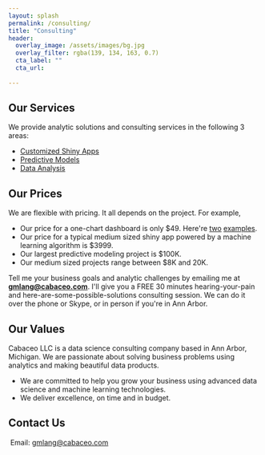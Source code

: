 ```yaml
---
layout: splash
permalink: /consulting/
title: "Consulting"
header:
  overlay_image: /assets/images/bg.jpg
  overlay_filter: rgba(139, 134, 163, 0.7)
  cta_label: ""
  cta_url: 
          
---
```


## Our Services
We provide analytic solutions and consulting services in the following 3 areas:

* [Customized Shiny Apps](/shiny/)
* [Predictive Models](/prediction/)
* [Data Analysis](/data-analysis/)


## Our Prices
We are flexible with pricing. It all depends on the project. For example,

* Our price for a one-chart dashboard is only $49. Here're [two](https://cabaceo.com/shiller-pe/) [examples]().
* Our price for a typical medium sized shiny app powered by a machine learning algorithm is $3999. 
* Our largest predictive modeling project is $100K.
* Our medium sized projects range between $8K and 20K.

Tell me your business goals and analytic challenges by emailing me at **gmlang@cabaceo.com**. I'll give you a FREE 30 minutes hearing-your-pain and here-are-some-possible-solutions consulting session. We can do it over the phone or Skype, or in person if you're in Ann Arbor.

## Our Values
Cabaceo LLC is a data science consulting company based in Ann Arbor, Michigan. We are passionate about solving business problems using analytics and making beautiful data products. 

* We are committed to help you grow your business using advanced data science and machine learning technologies.
* We deliver excellence, on time and in budget.

## Contact Us
﻿
Email: gmlang@cabaceo.com﻿



